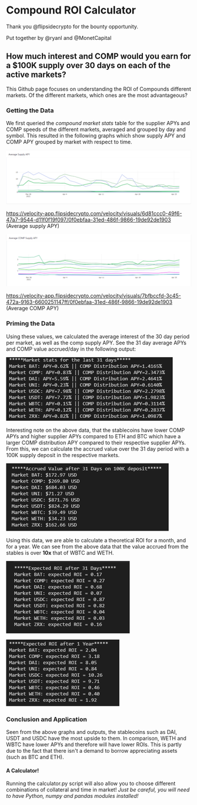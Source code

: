 # Compound ROI Calculator

Thank you @flipsidecrypto for the bounty opportunity.

Put together by @ryanl and @MonetCapital

## How much interest and COMP would you earn for a $100K supply over 30 days on each of the active markets?
This Github page focuses on understanding the ROI of Compounds different markets. Of the different markets, which ones are the most advantageous?

### Getting the Data
We first queried the *compound market stats* table for the supplier APYs and COMP speeds of the different markets, averaged and grouped by day and symbol. This resulted in the following graphs which show supply APY and COMP APY grouped by market with respect to time.

![Supply](/outputs/apy-line.png)

https://velocity-app.flipsidecrypto.com/velocity/visuals/6d81ccc0-49f6-47a7-9544-d11f0f19f097/0f0ebfaa-31ed-486f-9866-19de92de1903
(Average supply APY)

![COMP](/outputs/comp-line.png)

https://velocity-app.flipsidecrypto.com/velocity/visuals/7bfbccfd-3c45-472a-9163-6600251147ff/0f0ebfaa-31ed-486f-9866-19de92de1903
(Average COMP APY)

### Priming the Data
Using these values, we calculated the average interest of the 30 day period per market, as well as the comp supply APY. See the 31 day average APYs and COMP value accrued/day in the following output:

![Average APY and COMP](/outputs/market_interests.png)

Interesting note on the above data, that the stablecoins have lower COMP APYs and higher supplier APYs compared to ETH and BTC which have a larger COMP distribution APY compared
to their respective supplier APYs. From this, we can calculate the accrued value over the 31 day period with a 100K supply deposit in the respective markets.

![Value](/outputs/accrued_value.png)

Using this data, we are able to calculate a theoretical ROI for a month, and for a year. We can see from the above data that the value accrued from the stables is over **10x** that of WBTC and WETH. 

![ROI Month](/outputs/roi_month.png)

![ROI Year](/outputs/roi_year.png)

### Conclusion and Application
Seen from the above graphs and outputs, the stablecoins such as DAI, USDT and USDC have the most upside to them. In comparison, WETH and WBTC have lower APYs and therefore will have lower ROIs. This is partly due to the fact that there isn't a demand to borrow appreciating assets (such as BTC and ETH). 

#### A Calculator!
Running the calculator.py script will also allow you to choose different combinations of collateral and time in market! *Just be careful, you will need to have Python, numpy and pandas modules installed!*
